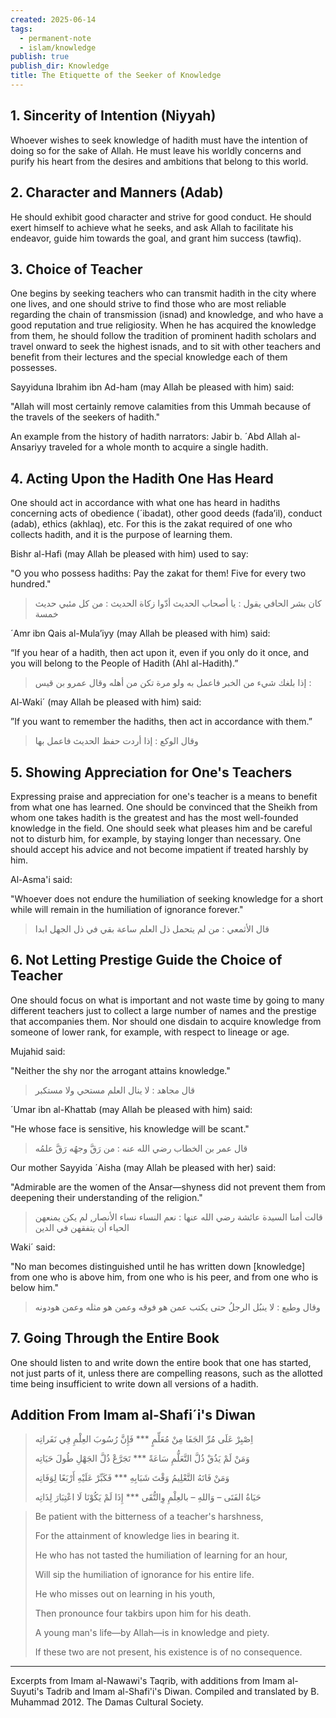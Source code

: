```yaml
---
created: 2025-06-14
tags:
  - permanent-note
  - islam/knowledge
publish: true
publish_dir: Knowledge
title: The Etiquette of the Seeker of Knowledge
---
```

## 1. Sincerity of Intention (Niyyah)

Whoever wishes to seek knowledge of hadith must have the intention of doing so for the sake of Allah. He must leave his worldly concerns and purify his heart from the desires and ambitions that belong to this world.

## 2. Character and Manners (Adab)

He should exhibit good character and strive for good conduct. He should exert himself to achieve what he seeks, and ask Allah to facilitate his endeavor, guide him towards the goal, and grant him success (tawfiq).

## 3. Choice of Teacher

One begins by seeking teachers who can transmit hadith in the city where one lives, and one should strive to find those who are most reliable regarding the chain of transmission (isnad) and knowledge, and who have a good reputation and true religiosity. When he has acquired the knowledge from them, he should follow the tradition of prominent hadith scholars and travel onward to seek the highest isnads, and to sit with other teachers and benefit from their lectures and the special knowledge each of them possesses.

Sayyiduna Ibrahim ibn Ad-ham (may Allah be pleased with him) said:

"Allah will most certainly remove calamities from this Ummah because of the travels of the seekers of hadith."

An example from the history of hadith narrators: Jabir b. ´Abd Allah al-Ansariyy traveled for a whole month to acquire a single hadith.

## 4. Acting Upon the Hadith One Has Heard

One should act in accordance with what one has heard in hadiths concerning acts of obedience (´ibadat), other good deeds (fada’il), conduct (adab), ethics (akhlaq), etc. For this is the zakat required of one who collects hadith, and it is the purpose of learning them.

Bishr al-Hafi (may Allah be pleased with him) used to say:

"O you who possess hadiths: Pay the zakat for them! Five for every two hundred."

> كان بشر الحافي يقول : يا أصحاب الحديث أدّوا زكاة الحديث : من كل مئبي حديث خمسة

´Amr ibn Qais al-Mula’iyy (may Allah be pleased with him) said:

“If you hear of a hadith, then act upon it, even if you only do it once, and you will belong to the People of Hadith (Ahl al-Hadith).”

> إذا بلغك شيء من الخبر فاعمل به ولو مرة تكن من أهله وقال عمرو بن قيس :

Al-Waki´ (may Allah be pleased with him) said:

”If you want to remember the hadiths, then act in accordance with them.”

> وقال الوكع : إذا أردت حفظ الحديث فاعمل بها

## 5. Showing Appreciation for One's Teachers

Expressing praise and appreciation for one's teacher is a means to benefit from what one has learned. One should be convinced that the Sheikh from whom one takes hadith is the greatest and has the most well-founded knowledge in the field. One should seek what pleases him and be careful not to disturb him, for example, by staying longer than necessary. One should accept his advice and not become impatient if treated harshly by him.

Al-Asma'i said:

"Whoever does not endure the humiliation of seeking knowledge for a short while will remain in the humiliation of ignorance forever."

> قال الأثمعي : من لم يتحمل ذل العلم ساعة بقي في ذل الجهل ابدا

## 6. Not Letting Prestige Guide the Choice of Teacher

One should focus on what is important and not waste time by going to many different teachers just to collect a large number of names and the prestige that accompanies them. Nor should one disdain to acquire knowledge from someone of lower rank, for example, with respect to lineage or age.

Mujahid said:

"Neither the shy nor the arrogant attains knowledge."

> قال مجاهد : لا ينال العلم مستحي ولا مستكبر

´Umar ibn al-Khattab (may Allah be pleased with him) said:

"He whose face is sensitive, his knowledge will be scant."

> قال عمر بن الخطاب رضي الله عنه : من رَقَّ وجهُه رَقَّ علمُه

Our mother Sayyida ´Aisha (may Allah be pleased with her) said:

"Admirable are the women of the Ansar—shyness did not prevent them from deepening their understanding of the religion."

> قالت أمنا السيدة عائشة رضي الله عنها : نعم النساء نساء الأنصار, لم يكن يمنعهن الحياء أن يتفقهن في الدين

Waki´ said:

"No man becomes distinguished until he has written down [knowledge] from one who is above him, from one who is his peer, and from one who is below him."

> وقال وطيع : لا ينبُل الرجلُ حتى يكتب عمن هو فوقه وعمن هو مثله وعمن هودونه

## 7. Going Through the Entire Book

One should listen to and write down the entire book that one has started, not just parts of it, unless there are compelling reasons, such as the allotted time being insufficient to write down all versions of a hadith.

## Addition From Imam al-Shafi´i's Diwan

> اِصْبِرْ عَلَى مُرِّ الجَفَا مِنْ مُعَلِّمٍ *** فَإِنَّ رُسُوبَ العِلْمِ فِي نَفَراتِه
> 
> وَمَنْ لَمْ يَذُقْ ذُلَّ التَّعَلُّمِ سَاعَةً *** تَجَرَّعْ ذُلَّ الجَهْلِ طُولَ حَيَاتِه
> 
> وَمَنْ فَاتَهُ التَّعْلِيمُ وَقْتَ شَبَابِهِ *** فَكَبِّرْ عَلَيْهِ أَرْبَعًا لِوَفَاتِه
> 
> حَيَاةُ الفَتَى – وَاللهِ – بالعِلْمِ وِالتُّقَى *** إِذَا لَمْ يَكُوْنَا لَا اعْتِبَارَ لِذَاتِه

> Be patient with the bitterness of a teacher's harshness,
> 
> For the attainment of knowledge lies in bearing it.
> 
> He who has not tasted the humiliation of learning for an hour,
> 
> Will sip the humiliation of ignorance for his entire life.
> 
> He who misses out on learning in his youth,
> 
> Then pronounce four takbirs upon him for his death.
> 
> A young man's life—by Allah—is in knowledge and piety.
> 
> If these two are not present, his existence is of no consequence.

---
Excerpts from Imam al-Nawawi's Taqrib, with additions from Imam al-Suyuti's Tadrib and Imam al-Shafi'i's Diwan. Compiled and translated by B. Muhammad 2012. The Damas Cultural Society.